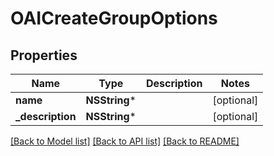 # OAICreateGroupOptions

## Properties
Name | Type | Description | Notes
------------ | ------------- | ------------- | -------------
**name** | **NSString*** |  | [optional] 
**_description** | **NSString*** |  | [optional] 

[[Back to Model list]](../README#documentation-for-models) [[Back to API list]](../README#documentation-for-api-endpoints) [[Back to README]](../README)


